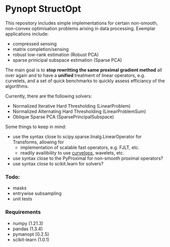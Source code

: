 

# Pynopt StructOpt

This repository includes simple implementations for certain non-smooth, non-convex optimisation problems arising in data processing. Exemplar applications include:
- compressed sensing
- matrix completion/sensing
- robust low-rank estimation (Robust PCA)
- sparse prinicipal subspace estimation (Sparse PCA)

The main goal is to **stop rewritting the same proximal gradient method** all over again and to have a **unified** treatment of linear operators, e.g. curvelets, and a set of quick benchmarks to quickly assess efficiancy of the algorithms.

Currently, there are the following solvers:
- Normalized Iterative Hard Thresholding (LinearProblem)
- Normalized Alternating Hard Thresholding (LinearProblemSum)
- Oblique Sparse PCA (SparsePrincipalSubspace)

Some things to keep in mind:
- use the syntax close to scipy.sparse.linalg.LinearOperator for Transforms, allowing for
    - implementation of scalable fast operators, e.g. FJLT, etc.
    - readily availibility to use [curvelops](https://github.com/PyLops/curvelops), wavelets, etc.
- use syntax close to the PyProximal for non-smooth proximal operators?
- use syntax close to scikit.learn for solvers?

### Todo:
- masks
- entrywise subsampling
- unit tests

### Requirements
- numpy (1.21.3)
- pandas (1.3.4)
- pymanopt (0.2.5)
- scikit-learn (1.0.1)
